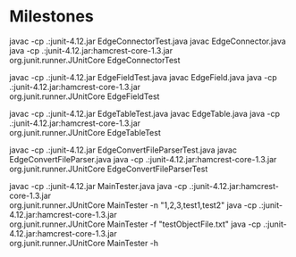 # Milestones

javac -cp .:junit-4.12.jar EdgeConnectorTest.java
javac EdgeConnector.java
java -cp .:junit-4.12.jar:hamcrest-core-1.3.jar \
    org.junit.runner.JUnitCore EdgeConnectorTest

javac -cp .:junit-4.12.jar EdgeFieldTest.java
javac EdgeField.java
java -cp .:junit-4.12.jar:hamcrest-core-1.3.jar \
    org.junit.runner.JUnitCore EdgeFieldTest

javac -cp .:junit-4.12.jar EdgeTableTest.java
javac EdgeTable.java
java -cp .:junit-4.12.jar:hamcrest-core-1.3.jar \
    org.junit.runner.JUnitCore EdgeTableTest

javac -cp .:junit-4.12.jar EdgeConvertFileParserTest.java
javac EdgeConvertFileParser.java
java -cp .:junit-4.12.jar:hamcrest-core-1.3.jar \
    org.junit.runner.JUnitCore EdgeConvertFileParserTest

javac -cp .:junit-4.12.jar MainTester.java
java -cp .:junit-4.12.jar:hamcrest-core-1.3.jar \
    org.junit.runner.JUnitCore MainTester -n "1,2,3,test1,test2"
java -cp .:junit-4.12.jar:hamcrest-core-1.3.jar \
    org.junit.runner.JUnitCore MainTester -f "testObjectFile.txt"
java -cp .:junit-4.12.jar:hamcrest-core-1.3.jar \
    org.junit.runner.JUnitCore MainTester -h
